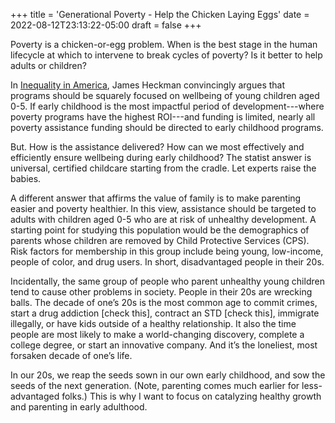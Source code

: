 +++
title = 'Generational Poverty - Help the Chicken Laying Eggs'
date = 2022-08-12T23:13:22-05:00
draft = false
+++

Poverty is a chicken-or-egg problem. When is the best stage in the human lifecycle at which to intervene to break cycles of poverty? Is it better to help adults or children?

In [Inequality in America](https://smile.amazon.com/Inequality-America-Capital-Policies-Symposium/dp/0262582600?sa-no-redirect=1), James Heckman convincingly argues that programs should be squarely focused on wellbeing of young children aged 0-5. If early childhood is the most impactful period of development---where poverty programs have the highest ROI---and funding is limited, nearly all poverty assistance funding should be directed to early childhood programs. 

But. How is the assistance delivered? How can we most effectively and efficiently ensure wellbeing during early childhood? The statist answer is universal, certified childcare starting from the cradle. Let experts raise the babies.

A different answer that affirms the value of family is to make parenting easier and poverty healthier. In this view, assistance should be targeted to adults with children aged 0-5 who are at risk of unhealthy development. A starting point for studying this population would be the demographics of parents whose children are removed by Child Protective Services (CPS). Risk factors for membership in this group include being young, low-income, people of color, and drug users. In short, disadvantaged people in their 20s.

Incidentally, the same group of people who parent unhealthy young children tend to cause other problems in society. People in their 20s are wrecking balls. The decade of one’s 20s is the most common age to commit crimes, start a drug addiction [check this], contract an STD [check this], immigrate illegally, or have kids outside of a healthy relationship. It also the time people are most likely to make a world-changing discovery, complete a college degree, or start an innovative company. And it’s the loneliest, most forsaken decade of one’s life.

In our 20s, we reap the seeds sown in our own early childhood, and sow the seeds of the next generation. (Note, parenting comes much earlier for less-advantaged folks.) This is why I want to focus on catalyzing healthy growth and parenting in early adulthood.
